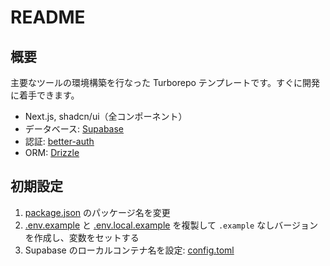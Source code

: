 # README

## 概要

主要なツールの環境構築を行なった Turborepo テンプレートです。すぐに開発に着手できます。

- Next.js, shadcn/ui（全コンポーネント）
- データベース: [Supabase](https://supabase.com/docs/guides/local-development?queryGroups=package-manager&package-manager=pnpm)
- 認証: [better-auth](https://www.better-auth.com/docs/introduction)
- ORM: [Drizzle](https://orm.drizzle.team/docs/get-started/supabase-new)

## 初期設定

1. [package.json](./package.json) のパッケージ名を変更
2. [.env.example](./packages/db/.env.example) と [.env.local.example](./apps/web/.env.local.example) を複製して `.example` なしバージョンを作成し、変数をセットする
3. Supabase のローカルコンテナ名を設定: [config.toml](./tooling/supabase/config.toml)
